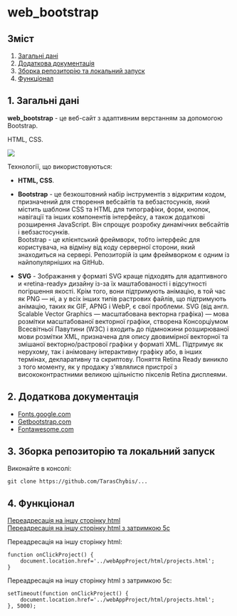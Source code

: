 # web_bootstrap

## Зміст

1. [Загальні дані](#1)</br>
2. [Додаткова документація](#2)
3. [Зборка репозиторію та локальний запуск](#3)
4. [Функціонал](#4)

## 1. Загальні дані <a id="1"></a>
**web_bootstrap** - це веб-сайт з адаптивним верстанням за допомогою Bootstrap.</br>

HTML, CSS.

<!-- <img src="../webAppProject/img/main_page.png"/> -->
<img src="../web_bootstrap/img/Снимок%20экрана%202023-05-02%20025223.png"/>

Технології, що використовуються:
+ **HTML, CSS**.
+ **Bootstrap** - це безкоштовний набір інструментів з відкритим кодом, призначений для створення вебсайтів та вебзастосунків, який містить шаблони CSS та HTML для типографіки, форм, кнопок, навігації та інших компонентів інтерфейсу, а також додаткові розширення JavaScript. Він спрощує розробку динамічних вебсайтів і вебзастосунків.<br>
Bootstrap - це клієнтський фреймворк, тобто інтерфейс для користувача, на відміну від коду серверної сторони, який знаходиться на сервері. Репозиторій із цим фреймворком є одним із найпопулярніших на GitHub.

+ **SVG** - Зображання у форматі SVG краще підходять для адаптивного и «retina-ready» дизайну із-за їх маштабованості і відсутності погіршення якості. Крім того, вони підтримують анімацію, в той час як PNG — ні, а у всіх інших типів растрових файлів, що підтримують анімацію, таких як GIF, APNG і WebP, є свої проблеми.</b>
SVG (від англ. Scalable Vector Graphics — масштабована векторна графіка) — мова розмітки масштабованої векторної графіки, створена Консорціумом Всесвітньої Павутини (W3C) і входить до підмножини розширюваної мови розмітки XML, призначена для опису двовимірної векторної та змішаної векторно/растрової графіки у форматі XML. Підтримує як нерухому, так і анімовану інтерактивну графіку або, в інших термінах, декларативну та скриптову.</b>
Поняття Retina Ready виникло з того моменту, як у продажу з'являлися пристрої з висококонтрастними великою щільністю пікселів Retina дисплеями.

## 2. Додаткова документація <a id="2"></a>
+ <a href="https://fonts.google.com/">Fonts.google.com</a>
+ <a href="https://getbootstrap.com/docs/5.0/getting-started/introduction/">Getbootstrap.com</a>
+ <a href="https://fontawesome.com/v4/icons/">Fontawesome.com</a>


## 3. Зборка репозиторію та локальний запуск <a id="3"></a>
Виконайте в консолі:
```
git clone https://github.com/TarasChybis/...
```

## 4. Функціонал <a id="4"></a>
[Переадресація на іншу сторінку html](#7.1)</br>
[Переадресація на іншу сторінку html з затримкою 5с](#7.2)</br>

Переадресація на іншу сторінку html:<a id="7.1"></a>

```
function onClickProject() {
    document.location.href='../webAppProject/html/projects.html';
} 
```
Переадресація на іншу сторінку html з затримкою 5с:<a id="7.2"></a>
```
setTimeout(function onClickProject() {
    document.location.href='../webAppProject/html/projects.html';
}, 5000);
```